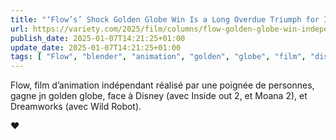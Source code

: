 ```yaml
---
title: "‘Flow’s’ Shock Golden Globe Win Is a Long Overdue Triumph for Indie Animation"
url: https://variety.com/2025/film/columns/flow-golden-globe-win-independent-animation-1236266805/
publish_date: 2025-01-07T14:21:25+01:00
update_date: 2025-01-07T14:21:25+01:00
tags: [ "Flow", "blender", "animation", "golden", "globe", "film", "disney", "dreamworks"]
---
```


Flow, film d’animation indépendant réalisé par une poignée de personnes, gagne jn golden globe, face à Disney (avec Inside out 2, et Moana 2), et Dreamworks (avec Wild Robot).

❤️
